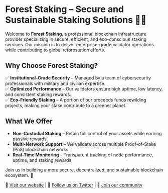 # Forest Staking – Secure and Sustainable Staking Solutions 🌲🔗

Welcome to **Forest Staking**, a professional blockchain infrastructure provider specializing in secure, efficient, and eco-conscious staking services. Our mission is to deliver enterprise-grade validator operations while contributing to global reforestation efforts.

## Why Choose Forest Staking?

✅ **Institutional-Grade Security** – Managed by a team of cybersecurity professionals with military and civilian expertise.  
✅ **Optimized Performance** – Our validators ensure high uptime, low latency, and consistent staking rewards.  
✅ **Eco-Friendly Staking** – A portion of our proceeds funds rewilding projects, making your stake contribute to a greener planet.  

## What We Offer

- **Non-Custodial Staking** – Retain full control of your assets while earning passive rewards.  
- **Multi-Network Support** – We validate across multiple Proof-of-Stake (PoS) blockchain networks.  
- **Real-Time Monitoring** – Transparent tracking of node performance, uptime, and staking rewards.  

Join us in building a more secure, decentralized, and sustainable blockchain ecosystem. 🚀  

📌 [Visit our website](#) | 📢 [Follow us on Twitter](#) | 💬 [Join our community](#)

